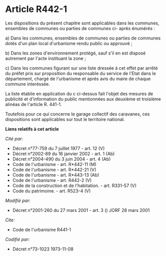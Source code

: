 # Article R442-1

Les dispositions du présent chapitre sont applicables dans les communes, ensembles de communes ou parties de communes ci-
après énumérés :

a) Dans les communes, ensembles de communes ou parties de communes dotés d'un plan local d'urbanisme rendu public ou
approuvé ;

b) Dans les zones d'environnement protégé, sauf s'il en est disposé autrement par l'acte instituant la zone ;

c) Dans les communes figurant sur une liste dressée à cet effet par arrêté du préfet pris sur proposition du responsable du
service de l'Etat dans le département, chargé de l'urbanisme et aprés avis du maire de chaque commune interéssée.

La liste établie en application du c ci-dessus fait l'objet des mesures de publicité et d'information du public mentionnées
aux deuxième et troisième alinéas de l'article R. 441-1.

Toutefois pour ce qui concerne le garage collectif des caravanes, ces dispositions sont applicables sur tout le territoire
national.

**Liens relatifs à cet article**

_Cité par_:

  - Décret n°77-759 du 7 juillet 1977 - art. 12 (V)
  - Décret n°2002-89 du 16 janvier 2002 - art. 1 (Ab)
  - Décret n°2004-490 du 3 juin 2004 - art. 4 (Ab)
  - Code de l'urbanisme - art. R*442-11 (M)
  - Code de l'urbanisme - art. R*442-21 (V)
  - Code de l'urbanisme - art. R*443-13 (Ab)
  - Code de l'urbanisme - art. R442-2 (V)
  - Code de la construction et de l'habitation. - art. R331-57 (V)
  - Code du patrimoine. - art. R523-4 (V)

_Modifié par_:

  - Décret n°2001-260 du 27 mars 2001 - art. 3 () JORF 28 mars 2001

_Cite_:

  - Code de l'urbanisme R441-1

_Codifié par_:

  - Décret n°73-1023 1973-11-08
